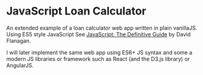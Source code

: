 JavaScript Loan Calculator
==========================

An extended example of a loan calculator web app written in plain
vanillaJS. Using ES5 style JavaScript
See [JavaScript: The Definitive Guide](https://www.oreilly.com/library/view/javascript-the-definitive/0596000480/ch01s08.html) by David Flanagan.

I will later implement the same web app using
ES6+ JS syntax and some a modern JS libraries or framework such as React (and the D3.js library) or AngularJS.
